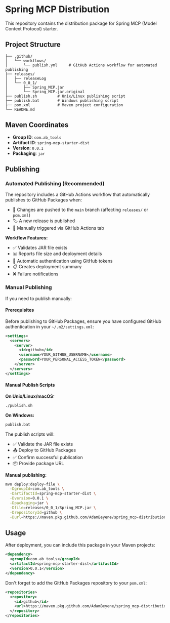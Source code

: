 # Spring MCP Distribution

This repository contains the distribution package for Spring MCP (Model Context Protocol) starter.

## Project Structure

```
├── .github/
│   └── workflows/
│       └── publish.yml     # GitHub Actions workflow for automated publishing
├── releases/
│   ├── releaseLog
│   └── 0_0_1/
│       ├── Spring_MCP.jar
│       └── Spring_MCP.jar.original
├── publish.sh         # Unix/Linux publishing script
├── publish.bat        # Windows publishing script
├── pom.xml            # Maven project configuration
└── README.md
```

## Maven Coordinates

- **Group ID**: `com.ab_tools`
- **Artifact ID**: `spring-mcp-starter-dist`
- **Version**: `0.0.1`
- **Packaging**: `jar`

## Publishing

### Automated Publishing (Recommended)

The repository includes a GitHub Actions workflow that automatically publishes to GitHub Packages when:
- 📝 Changes are pushed to the `main` branch (affecting `releases/` or `pom.xml`)
- 🏷️ A new release is published
- 🔄 Manually triggered via GitHub Actions tab

**Workflow Features:**
- ✅ Validates JAR file exists
- 📊 Reports file size and deployment details
- 🎯 Automatic authentication using GitHub tokens
- 📋 Creates deployment summary
- ❌ Failure notifications

### Manual Publishing

If you need to publish manually:

#### Prerequisites

Before publishing to GitHub Packages, ensure you have configured GitHub authentication in your `~/.m2/settings.xml`:

```xml
<settings>
  <servers>
    <server>
      <id>github</id>
      <username>YOUR_GITHUB_USERNAME</username>
      <password>YOUR_PERSONAL_ACCESS_TOKEN</password>
    </server>
  </servers>
</settings>
```

#### Manual Publish Scripts

**On Unix/Linux/macOS:**
```bash
./publish.sh
```

**On Windows:**
```cmd
publish.bat
```

The publish scripts will:
- ✅ Validate the JAR file exists
- 📤 Deploy to GitHub Packages
- ✅ Confirm successful publication
- 📦 Provide package URL

**Manual publishing:**
```bash
mvn deploy:deploy-file \
  -DgroupId=com.ab_tools \
  -DartifactId=spring-mcp-starter-dist \
  -Dversion=0.0.1 \
  -Dpackaging=jar \
  -Dfile=releases/0_0_1/Spring_MCP.jar \
  -DrepositoryId=github \
  -Durl=https://maven.pkg.github.com/AdamBeyene/spring_mcp-distribution
```

## Usage

After deployment, you can include this package in your Maven projects:

```xml
<dependency>
  <groupId>com.ab_tools</groupId>
  <artifactId>spring-mcp-starter-dist</artifactId>
  <version>0.0.1</version>
</dependency>
```

Don't forget to add the GitHub Packages repository to your `pom.xml`:

```xml
<repositories>
  <repository>
    <id>github</id>
    <url>https://maven.pkg.github.com/AdamBeyene/spring_mcp-distribution</url>
  </repository>
</repositories>
```
